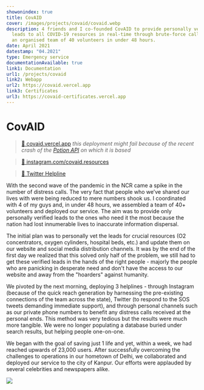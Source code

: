 ```yaml
---
showonindex: true
title: CovAID
cover: /images/projects/covaid/covaid.webp
description: 4 friends and I co-founded CovAID to provide personally verified
  leads to all COVID-19 resources in real-time through brute-force calling with
  an organised team of 40 volunteers in under 48 hours.
date: April 2021
datestamp: "04.2021"
type: Emergency service
documentationAvailable: true
link1: Documentation
url1: /projects/covaid
link2: Webapp
url2: https://covaid.vercel.app
link3: Certificates
url3: https://covaid-certificates.vercel.app
---
```

# CovAID

> [🔗 covaid.vercel.app](https://covaid.vercel.app) _this deployment might fail because of the recent crash of the [Potion API](https://potion-api.vercel.app/) on which it is based_

> [🔗 instagram.com/covaid.resources](https://instagram.com/covaid.resources)

> [🔗 Twitter Helpline](https://twitter.com/covaid_support)

With the second wave of the pandemic in the NCR came a spike in the number of distress calls. The very fact that people who we’ve shared our lives with were being reduced to mere numbers shook us. I coordinated with 4 of my guys and, in under 48 hours, we assembled a team of 40+ volunteers and deployed our service. The aim was to provide only personally verified leads to the ones who need it the most because the nation had lost innumerable lives to inaccurate information dispersal.

The initial plan was to personally vet the leads for crucial resources (O2 concentrators, oxygen cylinders, hospital beds, etc.) and update them on our website and social media distribution channels. It was by the end of the first day we realized that this solved only half of the problem, we still had to get these verified leads in the hands of the right people - majorly the people who are panicking in desperate need and don't have the access to our website and away from the "hoarders" against humanity. 

We pivoted by the next morning, deploying 3 helplines - through Instagram (because of the quick reach generation by harnessing the pre-existing connections of the team across the state), Twitter (to respond to the SOS tweets demanding immediate support), and through personal channels such as our private phone numbers to benefit any distress calls received at the personal ends. This method was very tedious but the results were much more tangible. We were no longer populating a database buried under search results, but helping people one-on-one.

We began with the goal of saving just 1 life and yet, within a week, we had reached upwards of 23,000 users. After successfully overcoming the challenges to operations in our hometown of Delhi, we collaborated and deployed our service to the city of Kanpur. Our efforts were applauded by several celebrities and newspapers alike.

![](images/projects/covaid/covaid-hindustan-times.webp)
